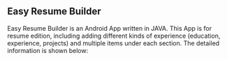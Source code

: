 ## Easy Resume Builder
Easy Resume Builder is an Android App written in JAVA. This App is for resume edition, including adding different kinds of experience (education, experience, projects) and multiple items under each section. The detailed information is shown below:

